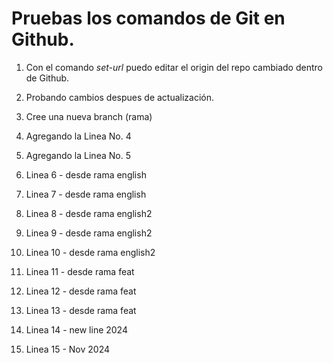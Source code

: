 # Pruebas los comandos de Git en Github.

1. Con el comando *set-url* puedo editar el origin del repo cambiado dentro de Github.
2. Probando cambios despues de actualización.
3. Cree una nueva branch (rama)
4. Agregando la Linea No. 4
5. Agregando la Linea No. 5
6. Linea 6 - desde rama english
7. Linea 7 - desde rama english
8. Linea 8 - desde rama english2
9. Linea 9 - desde rama english2
10. Linea 10 - desde rama english2

11. Linea 11 - desde rama feat
12. Linea 12 - desde rama feat
13. Linea 13 - desde rama feat
14. Linea 14 - new line 2024
15. Linea 15 - Nov 2024
